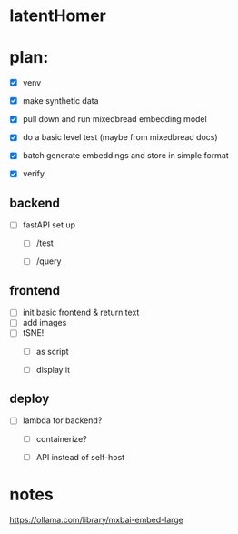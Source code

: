 # latentHomer

# plan: 
- [x] venv
- [x] make synthetic data


- [x] pull down and run mixedbread embedding model
- [x] do a basic level test (maybe from mixedbread docs)

- [x] batch generate embeddings and store in simple format
- [x] verify


## backend
- [ ] fastAPI set up
    - [ ] /test
	- [ ] /query 


## frontend
- [ ] init basic frontend & return text
- [ ] add images
- [ ] tSNE! 
    - [ ] as script
    - [ ] display it


## deploy
- [ ] lambda for backend? 
    - [ ] containerize? 
    - [ ] API instead of self-host





# notes
https://ollama.com/library/mxbai-embed-large

